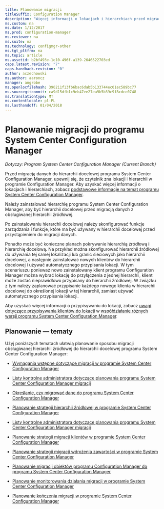 ```yaml
---
title: Planowanie migracji
titleSuffix: Configuration Manager
description: "Więcej informacji o lokacjach i hierarchiach przed migracją danych do hierarchii docelowej programu System Center Configuration Manager."
ms.custom: na
ms.date: 1/12/2017
ms.prod: configuration-manager
ms.reviewer: na
ms.suite: na
ms.technology: configmgr-other
ms.tgt_pltfrm: na
ms.topic: article
ms.assetid: b2bf493e-1e10-496f-a139-2646522703ed
caps.latest.revision: "7"
caps.handback.revision: "0"
author: aczechowski
ms.author: aaroncz
manager: angrobe
ms.openlocfilehash: 390211f13fb6bac6dab5b133744ec01ec589bc77
ms.sourcegitcommit: ca9d15dfb1c9eb47ee27ea9b5b39c9f8cdcc0748
ms.translationtype: MT
ms.contentlocale: pl-PL
ms.lasthandoff: 01/04/2018
---
```

# <a name="plan-for-migration-to-system-center-configuration-manager"></a>Planowanie migracji do programu System Center Configuration Manager

*Dotyczy: Program System Center Configuration Manager (Current Branch)*

Przed migracją danych do hierarchii docelowej programu System Center Configuration Manager, upewnij się, że czytelnik zna lokacji i hierarchii w programie Configuration Manager. Aby uzyskać więcej informacji o lokacjach i hierarchiach, zobacz [podstawowe informacje na temat programu System Center Configuration Manager](../../core/understand/fundamentals.md).  

 Należy zainstalować hierarchię programu System Center Configuration Manager, aby być hierarchii docelowej przed migracją danych z obsługiwanej hierarchii źródłowej.  

 Po zainstalowaniu hierarchii docelowej należy skonfigurować funkcje zarządzania i funkcje, które ma być używany w hierarchii docelowej przed przystąpieniem do migracji danych.  

 Ponadto może być konieczne planach pokrywanie hierarchią źródłową i hierarchię docelową. Na przykład można skonfigurować hierarchii źródłowej do używania tej samej lokalizacji lub granic sieciowych jako hierarchii docelowej, a następnie zainstalować nowych klientów do hierarchii docelowej i używać automatycznego przypisania lokacji. W tym scenariuszu ponieważ nowo zainstalowany klient programu Configuration Manager można wybrać lokację do przyłączenia z jednej hierarchii, klient może zostać nieprawidłowo przypisany do hierarchii źródłowej. W związku z tym należy zaplanować przypisanie każdego nowego klienta w hierarchii docelowej do określonej lokacji w tej hierarchii, zamiast używać automatycznego przypisania lokacji.  

 Aby uzyskać więcej informacji o przypisywaniu do lokacji, zobacz [uwagi dotyczące przypisywania klientów do lokacji](../../core/plan-design/hierarchy/interoperability-between-different-versions.md#BKMK_SupConfigSiteAssignment) w [współdziałanie różnych wersji programu System Center Configuration Manager](../../core/plan-design/hierarchy/interoperability-between-different-versions.md).  

## <a name="plan-topics"></a>Planowanie — tematy  
 Użyj poniższych tematach ułatwią planowanie sposobu migracji obsługiwanej hierarchii źródłowej do hierarchii docelowej programu System Center Configuration Manager:

-   [Wymagania wstępne dotyczące migracji w programie System Center Configuration Manager](../../core/migration/prerequisites-for-migration.md)  

-   [Listy kontrolne administratora dotyczące planowania programu System Center Configuration Manager migracji](../../core/migration/administrator-checklists-for-migration-planning.md)  

-   [Określanie, czy migrować dane do programu System Center Configuration Manager](../../core/migration/determine-whether-to-migrate-data.md)  

-   [Planowanie strategii hierarchii źródłowej w programie System Center Configuration Manager](../../core/migration/planning-a-source-hierarchy-strategy.md)  

-   [Listy kontrolne administratora dotyczące planowania programu System Center Configuration Manager migracji](../../core/migration/administrator-checklists-for-migration-planning.md)  

-   [Planowanie strategii migracji klientów w programie System Center Configuration Manager](../../core/migration/planning-a-client-migration-strategy.md)  

-   [Planowanie strategii migracji wdrożenia zawartości w programie System Center Configuration Manager](../../core/migration/planning-a-content-deployment-migration-strategy.md)  

-   [Planowanie migracji obiektów programu Configuration Manager do programu System Center Configuration Manager](../../core/migration/planning-for-the-migration-of-objects.md)  

-   [Planowanie monitorowania działania migracji w programie System Center Configuration Manager](../../core/migration/planning-to-monitor-migration-activity.md)  

-   [Planowanie kończenia migracji w programie System Center Configuration Manager](../../core/migration/planning-to-complete-migration.md)  
